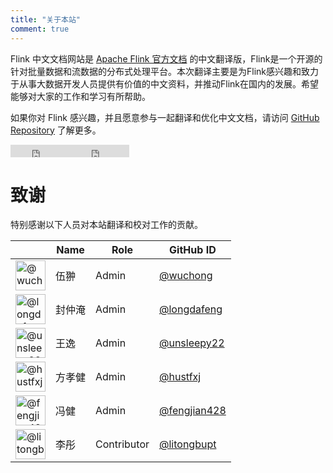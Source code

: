 ```yaml
---
title: "关于本站"
comment: true
---
```

<!--
Licensed to the Apache Software Foundation (ASF) under one
or more contributor license agreements.  See the NOTICE file
distributed with this work for additional information
regarding copyright ownership.  The ASF licenses this file
to you under the Apache License, Version 2.0 (the
"License"); you may not use this file except in compliance
with the License.  You may obtain a copy of the License at

  http://www.apache.org/licenses/LICENSE-2.0

Unless required by applicable law or agreed to in writing,
software distributed under the License is distributed on an
"AS IS" BASIS, WITHOUT WARRANTIES OR CONDITIONS OF ANY
KIND, either express or implied.  See the License for the
specific language governing permissions and limitations
under the License.
-->

Flink 中文文档网站是 [Apache Flink 官方文档](https://ci.apache.org/projects/flink/flink-docs-master/) 的中文翻译版，Flink是一个开源的针对批量数据和流数据的分布式处理平台。本次翻译主要是为Flink感兴趣和致力于从事大数据开发人员提供有价值的中文资料，并推动Flink在国内的发展。希望能够对大家的工作和学习有所帮助。

如果你对 Flink 感兴趣，并且愿意参与一起翻译和优化中文文档，请访问 [GitHub Repository](https://github.com/flink-china/flink-china-doc#翻译) 了解更多。

<iframe src="http://ghbtns.com/github-btn.html?user=flink-china&repo=flink-china-doc&type=watch&count=true"
  allowtransparency="true" frameborder="0" scrolling="0" width="95" height="20" style="vertical-align: middle;"></iframe><iframe src="http://ghbtns.com/github-btn.html?user=flink-china&repo=flink-china-doc&type=fork&count=true"
  allowtransparency="true" frameborder="0" scrolling="0" width="95" height="20" style="vertical-align: middle;"></iframe>


<a id="thanks"></a>

# 致谢

特别感谢以下人员对本站翻译和校对工作的贡献。

<table class="table table-striped user-table">
  <thead>
    <th class="text-center"></th>
    <th class="text-center">Name</th>
    <th class="text-center">Role</th>
    <th class="text-center">GitHub ID</th>
  </thead>
  <tbody>
  <tr>
    <td class="text-center"><img alt="@wuchong" height="48" src="https://avatars2.githubusercontent.com/u/5378924?v=3&s=96" width="48"></td>
    <td class="text-center">伍翀</td>
    <td class="text-center">Admin</td>
    <td class="text-center"><a href="http://github.com/wuchong" target="_blank">@wuchong</a></td>
  </tr>
  <tr>
    <td class="text-center"><img alt="@longdafeng" height="48" src="https://avatars2.githubusercontent.com/u/374091?v=3&s=96" width="48"></td>
    <td class="text-center">封仲淹</td>
    <td class="text-center">Admin</td>
    <td class="text-center"><a href="https://github.com/longdafeng" target="_blank">@longdafeng</a></td>
  </tr>
  <tr>
    <td class="text-center"><img alt="@unsleepy22" height="48" src="https://avatars2.githubusercontent.com/u/631361?v=3&s=96" width="48"></td>
    <td class="text-center">王逸</td>
    <td class="text-center">Admin</td>
    <td class="text-center"><a href="https://github.com/unsleepy22" target="_blank">@unsleepy22</a></td>
  </tr>
  <tr>
    <td class="text-center"><img alt="@hustfxj" height="48" src="https://avatars2.githubusercontent.com/u/7270212?v=3&s=96" width="48"></td>
    <td class="text-center">方孝健</td>
    <td class="text-center">Admin</td>
    <td class="text-center"><a href="https://github.com/hustfxj" target="_blank">@hustfxj</a></td>
  </tr>
  <tr>
    <td class="text-center"><img alt="@fengjian428" height="48" src="https://avatars2.githubusercontent.com/u/4403474?v=3&s=96" width="48"></td>
    <td class="text-center">冯健</td>
    <td class="text-center">Admin</td>
    <td class="text-center"><a href="https://github.com/fengjian428" target="_blank">@fengjian428</a></td>
  </tr>
  <tr>
    <td class="text-center"><img alt="@litongbupt" height="48" src="https://avatars2.githubusercontent.com/u/5283573?v=3&s=96" width="48"></td>
    <td class="text-center">李彤</td>
    <td class="text-center">Contributor</td>
    <td class="text-center"><a href="https://github.com/litongbupt" target="_blank">@litongbupt</a></td>
  </tr>
  </tbody>
</table>

